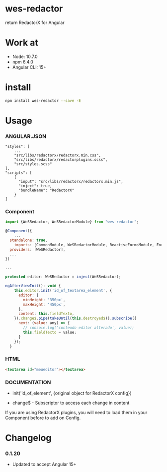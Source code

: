 # wes-redactor

return RedactorX for Angular

# Work at
- Node: 10.7.0
- npm 6.4.0
- Angular CLI: 15+

# install

```sh
npm install wes-redactor --save -E
```

# Usage

### ANGULAR.JSON

```
"styles": [
    ...
    "src/libs/redactorx/redactorx.min.css",
    "src/libs/redactorx/redactorplugins.scss",
    "src/styles.scss"
],
"scripts": [
    {
      "input": "src/libs/redactorx/redactorx.min.js",
      "inject": true,
      "bundleName": "RedactorX"
    }
]
```

### Component

```javascript
import {WeSRedactor, WeSRedactorModule} from "wes-redactor";

@Component({
	...
  standalone: true,
	imports: [CommonModule, WeSRedactorModule, ReactiveFormsModule, FormsModule],
  providers: [WeSRedactor],
  ...
})

...

protected editor: WeSRedactor = inject(WeSRedactor);

ngAfterViewInit(): void {
    this.editor.init('id_of_textarea_element', {
      editor: {
        minHeight: '350px',
        maxHeight: '450px',
      },
      content: this.fieldTexto,
    }).change$.pipe(takeUntil(this.destroyed$)).subscribe({
      next: (value: any) => {
        // console.log('conteudo editor alterado', value);
        this.fieldTexto = value;
      }
    });
  }
```

### HTML

```html
<textarea id="meueditor"></textarea>
```

### DOCUMENTATION

* init('id_of_element', {original object for RedactorX config})

* change$ - Subscriptor to access each change in content

If you are using RedactorX plugins, you will need to load them in your Component before to add on Config.



# Changelog

### 0.1.20
- Updated to accept Angular 15+
